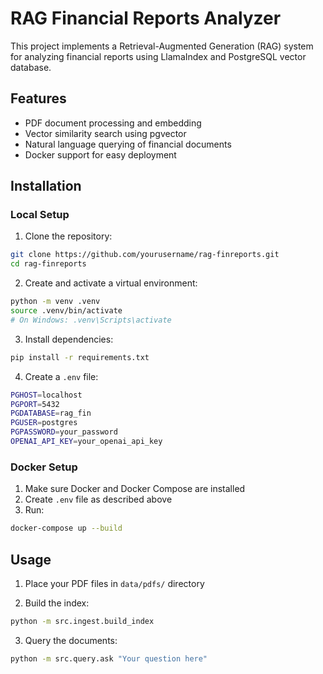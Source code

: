 # RAG Financial Reports Analyzer

This project implements a Retrieval-Augmented Generation (RAG) system for analyzing financial reports using LlamaIndex and PostgreSQL vector database.

## Features

- PDF document processing and embedding
- Vector similarity search using pgvector
- Natural language querying of financial documents
- Docker support for easy deployment

## Installation

### Local Setup

1. Clone the repository:
```bash
git clone https://github.com/yourusername/rag-finreports.git
cd rag-finreports
```

2. Create and activate a virtual environment:
```bash
python -m venv .venv
source .venv/bin/activate  
# On Windows: .venv\Scripts\activate
```

3. Install dependencies:
```bash
pip install -r requirements.txt
```

4. Create a `.env` file:
```bash
PGHOST=localhost
PGPORT=5432
PGDATABASE=rag_fin
PGUSER=postgres
PGPASSWORD=your_password
OPENAI_API_KEY=your_openai_api_key
```

### Docker Setup

1. Make sure Docker and Docker Compose are installed
2. Create `.env` file as described above
3. Run:
```bash
docker-compose up --build
```

## Usage

1. Place your PDF files in `data/pdfs/` directory

2. Build the index:
```bash
python -m src.ingest.build_index
```

3. Query the documents:
```bash
python -m src.query.ask "Your question here"
```

